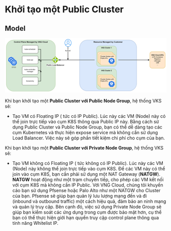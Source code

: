 # Khởi tạo một Public Cluster

## **Model**

![Image](https://github.com/vngcloud/docs/blob/main/Vietnamese/.gitbook/assets/image%20(692).png?raw=true)

Khi bạn khởi tạo một **Public Cluster với Public Node Group**, hệ thống VKS sẽ:

* Tạo VM có Floating IP ( tức có IP Public). Lúc này các VM (Node) này có thể join trực tiếp vào cụm K8S thông qua Public IP này. Bằng cách sử dụng Public Cluster và Public Node Group, bạn có thể dễ dàng tạo các cụm Kubernetes và thực hiện expose service mà không cần sử dụng Load Balancer. Việc này sẽ góp phần tiết kiệm chi phí cho cụm của bạn.

Khi bạn khởi tạo một **Public Cluster với Private Node Group**, hệ thống VKS sẽ:

* Tạo VM không có Floating IP ( tức không có IP Public). Lúc này các VM (Node) này không thể join trực tiếp vào cụm K8S. Để các VM này có thể join vào cụm K8S, bạn cần phải sử dụng một NAT Gateway (**NATGW**). **NATGW** hoạt động như một trạm chuyển tiếp, cho phép các VM kết nối với cụm K8S mà không cần IP Public. Với VNG Cloud, chúng tôi khuyến cáo bạn sử dụng Pfsense hoặc Palo Alto như một NATGW cho Cluster của bạn. Pfsense sẽ giúp bạn quản lý lưu lượng mạng đến và đi (inbound và outbound traffic) một cách hiệu quả, đảm bảo an ninh mạng và quản lý truy cập. Bên cạnh đó, việc sử dụng Private Node Group sẽ giúp bạn kiểm soát các ứng dụng trong cụm được bảo mật hơn, cụ thể bạn có thể thực hiện giới hạn quyền truy cập control plane thông qua tính năng Whitelist IP.
